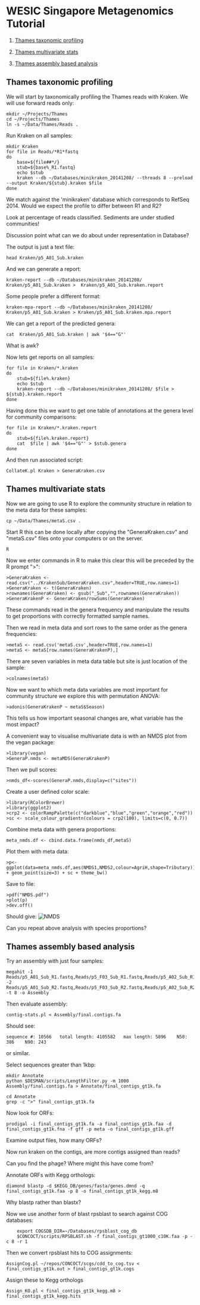# WESIC Singapore Metagenomics Tutorial

1. [Thames taxonomic profiling](#thames)

2. [Thames multivariate stats](#multi)

3. [Thames assembly based analysis](#assembly)


## Thames taxonomic profiling
<a name="thames"/>

We will start by taxonomically profiling the Thames reads with Kraken. We will use forward reads only:

```
mkdir ~/Projects/Thames
cd ~/Projects/Thames
ln -s ~/Data/Thames/Reads .
```

Run Kraken on all samples:
```
mkdir Kraken
for file in Reads/*R1*fastq
do
    base=${file##*/}
    stub=${base%_R1.fastq}
    echo $stub
    kraken --db ~/Databases/minikraken_20141208/ --threads 8 --preload --output Kraken/${stub}.kraken $file
done
```

We match against the 'minikraken' database which corresponds to RefSeq 2014.
Would we expect the profile to differ between R1 and R2?

Look at percentage of reads classified. Sediments are under studied communities!

Discussion point what can we do about under representation in Database?

The output is just a text file:

```
head Kraken/p5_A01_Sub.kraken
```

And we can generate a report:

```
kraken-report --db ~/Databases/minikraken_20141208/ Kraken/p5_A01_Sub.kraken >  Kraken/p5_A01_Sub.kraken.report
```

Some people prefer a different format:
```
kraken-mpa-report --db ~/Databases/minikraken_20141208/ Kraken/p5_A01_Sub.kraken > Kraken/p5_A01_Sub.kraken.mpa.report
```

We can get a report of the predicted genera:
```
cat  Kraken/p5_A01_Sub.kraken | awk '$4=="G"'
```

What is awk?

Now lets get reports on all samples:
```
for file in Kraken/*.kraken
do
    stub=${file%.kraken}
    echo $stub
    kraken-report --db ~/Databases/minikraken_20141208/ $file >  ${stub}.kraken.report
done
```

Having done this we want to get one table of annotations at the genera level for community comparisons:

```
for file in Kraken/*.kraken.report
do
    stub=${file%.kraken.report}
    cat  $file | awk '$4=="G"' > $stub.genera
done
```

And then run associated script:
```
CollateK.pl Kraken > GeneraKraken.csv
```

## Thames multivariate stats

<a name="multi"/>

Now we are going to use R to explore the community structure in relation to the meta data for these samples:
```
cp ~/Data/Thames/metaS.csv .
```

Start R this can be done locally after copying the "GeneraKraken.csv" and "metaS.csv" files onto your computers or on the server.
```
R
```

Now we enter commands in R to make this clear this will be preceded by the R prompt ">":
```
>GeneraKraken <- read.csv("../KrakenSub/GeneraKraken.csv",header=TRUE,row.names=1)
>GeneraKraken <- t(GeneraKraken)
>rownames(GeneraKraken) <- gsub("_Sub","",rownames(GeneraKraken))
>GeneraKrakenP <- GeneraKraken/rowSums(GeneraKraken)
```
These commands read in the genera frequency and manipulate the results to get proportions with correctly formatted sample names.

Then we read in meta data and sort rows to the same order as the genera frequencies:
```
>metaS <- read.csv('metaS.csv',header=TRUE,row.names=1)
>metaS <- metaS[row.names(GeneraKrakenP),]
```

There are seven variables in meta data table but site is just location of the sample:
```
>colnames(metaS)
```

Now we want to which meta data variables are most important for community structure we explore this with permutation ANOVA:
```
>adonis(GeneraKrakenP ~ metaS$Season)
```
This tells us how important seasonal changes are, what variable has the most impact?

A convenient way to visualise multivariate data is with an NMDS plot from the vegan package:
```
>library(vegan)
>GeneraP.nmds <- metaMDS(GeneraKrakenP)
```

Then we pull scores:
```
>nmds_df<-scores(GeneraP.nmds,display=c("sites"))
```

Create a user defined color scale:
```
>library(RColorBrewer)
>library(ggplot2)
>crp2 <- colorRampPalette(c("darkblue","blue","green","orange","red"))
>sc <- scale_colour_gradientn(colours = crp2(100), limits=c(0, 0.7))
```

Combine meta data with genera proportions:
```
meta_nmds.df <- cbind.data.frame(nmds_df,metaS)
```

Plot them with meta data:
```
>p<-ggplot(data=meta_nmds.df,aes(NMDS1,NMDS2,colour=AgriH,shape=Tributary)) + geom_point(size=3) + sc + theme_bw()
```

Save to file:
```
>pdf("NMDS.pdf")
>plot(p)
>dev.off()
```

Should give:
![NMDS](./Figures/NMDS.png) 

Can you repeat above analysis with species proportions?


## Thames assembly based analysis

<a name="assembly"/>

Try an assembly with just four samples:
```
megahit -1 Reads/p5_A01_Sub_R1.fastq,Reads/p5_F03_Sub_R1.fastq,Reads/p5_A02_Sub_R1.fastq,Reads/p5_F04_Sub_R1.fastq -2 Reads/p5_A01_Sub_R2.fastq,Reads/p5_F03_Sub_R2.fastq,Reads/p5_A02_Sub_R2.fastq,Reads/p5_F04_Sub_R2.fastq -t 8 -o Assembly
```

Then evaluate assembly:
```
contig-stats.pl < Assembly/final.contigs.fa
```

Should see:
```
sequence #: 10566	total length: 4105582	max length: 5896	N50: 386	N90: 243
```
or similar.

Select sequences greater than 1kbp:
```
mkdir Annotate
python $DESMAN/scripts/LengthFilter.py -m 1000 Assembly/final.contigs.fa > Annotate/final_contigs_gt1k.fa
```

```
cd Annotate
grep -c ">" final_contigs_gt1k.fa
```

Now look for ORFs:
```
prodigal -i final_contigs_gt1k.fa -a final_contigs_gt1k.faa -d final_contigs_gt1k.fna -f gff -p meta -o final_contigs_gt1k.gff
```
Examine output files, how many ORFs? 

Now run kraken on the contigs, are more contigs assigned than reads?

Can you find the phage? Where might this have come from?

Annotate ORFs with Kegg orthologs:
```
diamond blastp -d $KEGG_DB/genes/fasta/genes.dmnd -q final_contigs_gt1k.faa -p 8 -o final_contigs_gt1k_kegg.m8
```
Why blastp rather than blastx?

Now we use another form of blast rpsblast to search against COG databases:
```
    export COGSDB_DIR=~/Databases/rpsblast_cog_db
    $CONCOCT/scripts/RPSBLAST.sh -f final_contigs_gt1000_c10K.faa -p -c 8 -r 1
```

Then we convert rpsblast hits to COG assignments:
```
AssignCog.pl ~/repos/CONCOCT/scgs/cdd_to_cog.tsv < final_contigs_gt1k.out > final_contigs_gt1k.cogs
```

Assign these to Kegg orthologs
```
Assign_KO.pl < final_contigs_gt1k_kegg.m8 > final_contigs_gt1k_kegg.hits
```